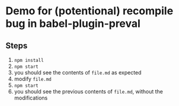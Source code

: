 # Demo for (potentional) recompile bug in babel-plugin-preval

## Steps

1. `npm install`
2. `npm start`
3. you should see the contents of `file.md` as expected
4. modify `file.md`
5. `npm start`
6. you should see the previous contents of `file.md`, without the modifications
